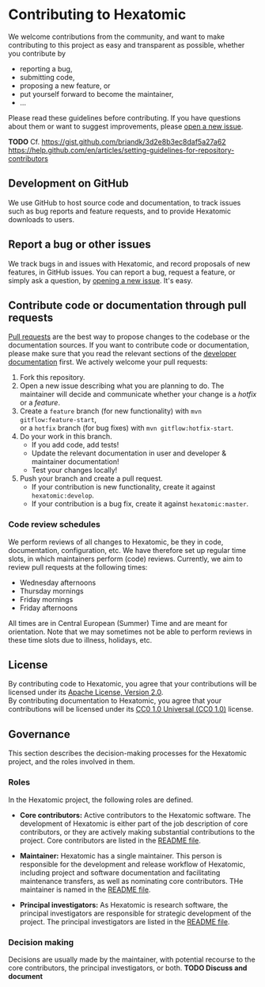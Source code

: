 # Contributing to Hexatomic

We welcome contributions from the community, and want to make contributing to this project as easy and transparent as possible, whether you contribute by

- reporting a bug,
- submitting code,
- proposing a new feature, or
- put yourself forward to become the maintainer,
- ...

Please read these guidelines before contributing.
If you have questions about them or want to suggest improvements, please [open a new issue](https://github.com/hexatomic/hexatomic/issues/new).

**TODO** Cf. https://gist.github.com/briandk/3d2e8b3ec8daf5a27a62 
https://help.github.com/en/articles/setting-guidelines-for-repository-contributors

## Development on GitHub

We use GitHub to host source code and documentation, to track issues such as bug reports and feature requests, and to provide Hexatomic downloads to users.

## Report a bug or other issues

We track bugs in and issues with Hexatomic, and record proposals of new features, in GitHub issues.
You can report a bug, request a feature, or simply ask a question, by [opening a new issue](https://github.com/hexatomic/hexatomic/issues/new).
It's easy.

## Contribute code or documentation through pull requests

[Pull requests](https://help.github.com/en/articles/github-glossary#pull-request) are the best way to propose changes to the codebase or the documentation sources. If you want to contribute code or documentation, please make sure that you read the relevant sections of the [developer documentation](https://hexatomic.github.io/hexatomic/dev/) first. We actively welcome your pull requests:

1. Fork this repository.
1. Open a new issue describing what you are planning to do. The maintainer will decide and communicate whether your change is a *hotfix* or a *feature*.
1. Create a `feature` branch (for new functionality) with `mvn gitflow:feature-start`,  
or a `hotfix` branch (for bug fixes) with `mvn gitflow:hotfix-start`.
1. Do your work in this branch.
    - If you add code, add tests!
    - Update the relevant documentation in user and developer & maintainer documentation!
    - Test your changes locally!
3. Push your branch and create a pull request.  
    - If your contribution is new functionality, create it against `hexatomic:develop`.
    - If your contribution is a bug fix, create it against `hexatomic:master`.

### Code review schedules

We perform reviews of all changes to Hexatomic, be they in code, documentation, configuration, etc.
We have therefore set up regular time slots, in which maintainers perform (code) reviews.
Currently, we aim to review pull requests at the following times:
- Wednesday afternoons
- Thursday mornings
- Friday mornings
- Friday afternoons
  
All times are in Central European (Summer) Time and are meant for orientation. Note that we may sometimes not be able to perform reviews in these time slots due to illness, holidays, etc.

## License

By contributing code to Hexatomic, you agree that your contributions will be licensed under its [Apache License, Version 2.0](LICENSE).  
By contributing documentation to Hexatomic, you agree that your contributions will be licensed under its [CC0 1.0 Universal (CC0 1.0)](https://creativecommons.org/publicdomain/zero/1.0/legalcode) license.

## Governance

This section describes the decision-making processes for the Hexatomic project, and the roles involved in them.

### Roles

In the Hexatomic project, the following roles are defined.

- **Core contributors:** Active contributors to the Hexatomic software. The development of Hexatomic is either part of the job description of core contributors, or they are actively making substantial contributions to the project. Core contributors are listed in the [README file](README.md).

- **Maintainer:** Hexatomic has a single maintainer. This person is responsible for the development and release workflow of Hexatomic, including project and software documentation and facilitating maintenance transfers, as well as nominating core contributors. THe maintainer is named in the [README file](README.md).

- **Principal investigators:** As Hexatomic is research software, the principal investigators are responsible for strategic development of the project. The principal investigators are listed in the [README file](README.md).

### Decision making

Decisions are usually made by the maintainer, with potential recourse to the core contributors, the principal investigators, or both. **TODO Discuss and document**
